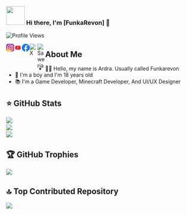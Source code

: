 ### <img src="https://images-wixmp-ed30a86b8c4ca887773594c2.wixmp.com/f/c9a33142-5f85-4bc9-aeae-1a3af2fcea33/dcsc15b-0349fc22-c260-4a76-b5a9-6c86f18ef238.gif?token=eyJ0eXAiOiJKV1QiLCJhbGciOiJIUzI1NiJ9.eyJzdWIiOiJ1cm46YXBwOjdlMGQxODg5ODIyNjQzNzNhNWYwZDQxNWVhMGQyNmUwIiwiaXNzIjoidXJuOmFwcDo3ZTBkMTg4OTgyMjY0MzczYTVmMGQ0MTVlYTBkMjZlMCIsIm9iaiI6W1t7InBhdGgiOiJcL2ZcL2M5YTMzMTQyLTVmODUtNGJjOS1hZWFlLTFhM2FmMmZjZWEzM1wvZGNzYzE1Yi0wMzQ5ZmMyMi1jMjYwLTRhNzYtYjVhOS02Yzg2ZjE4ZWYyMzguZ2lmIn1dXSwiYXVkIjpbInVybjpzZXJ2aWNlOmZpbGUuZG93bmxvYWQiXX0.7aufuPlssRsKuxgYgoTTuuuqhzEpdwG7XoeLdDoUDGg" width="50" height="50" /> Hi there, I'm [FunkaRevon] 👋
![Profile Views](https://hits.seeyoufarm.com/api/count/incr/badge.svg?url=https://github.com/KumaaDeveloper/&title=Profile%20Views)


<a href="https://www.instagram.com/fnkarvn_?igsh=emxscDZoaDNiMWpu">
  <img align="left" alt="Instagram" width="21px" src="https://raw.githubusercontent.com/github/explore/06c46459e7947c8a25f72798af696d66e202ac39/topics/instagram/instagram.png" />
</a>
<a href="https://youtube.com/@funkarevon?si=aKfO5gpcN4JSbMN6">
  <img align="left" alt="Youtube" width="21px" src="https://raw.githubusercontent.com/edent/SuperTinyIcons/e94212a487d744cb75e75241cb93716836b2d1e2/images/svg/youtube.svg" />
</a>
<a href="https://www.facebook.com/funkarevon?mibextid=ZbWKwL">
  <img align="left" alt="Facebook" width="21px" src="https://raw.githubusercontent.com/github/explore/9adcff6afda303fb7fcead92954bad819fa7a4bd/topics/facebook/facebook.png" />
</a>
<a href="https://x.com/FunkaRevon?t=eDDlts6WethIQSF5rfUK9g&s=09">
  <img align="left" alt="X" width="21px" src="https://avatars.githubusercontent.com/u/50278?s=200&v=4" />
</a>
<a href="https://saweria.co/funkarevon">
  <img align="left" alt="Saweria" width="21px" src="https://cdn.discordapp.com/attachments/767746326234005524/1241312721958600805/images_9_1.png?ex=6649be0f&is=66486c8f&hm=01ca0101a727f2c289410f4af8d6cb8914273d5060cd3a1f58972a7aba8c6aa3&" />
</a>

##
##
## About Me

- 👨‍💻 Hello, my name is Ardra. Usually called Funkarevon
- 🚀 I'm a boy and I'm 18 years old
- 📚 I'm a Game Developer, Minecraft Developer, And UI/UX Designer

##
## ⭐ GitHub Stats

![](https://github-readme-stats.vercel.app/api?username=KumaaDeveloper&theme=dark&hide_border=false&include_all_commits=false&count_private=false)<br/>
![](https://github-readme-streak-stats.herokuapp.com/?user=KumaaDeveloper&theme=dark&hide_border=false)<br/>
![](https://github-readme-stats.vercel.app/api/top-langs/?username=KumaaDeveloper&theme=dark&layout=compact)

##
## 🏆 GitHub Trophies
![](https://github-profile-trophy.vercel.app/?username=KumaaDeveloper&theme=onedark&no-frame=true&no-bg=false&margin-w=4)

##
## 🔝 Top Contributed Repository
![](https://github-contributor-stats.vercel.app/api?username=KumaaDeveloper&limit=5&theme=tokyonight&combine_all_yearly_contributions=true)
